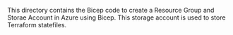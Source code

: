 This directory contains the Bicep code to create a Resource Group and Storae Account in Azure using Bicep. This storage account is used to store Terraform statefiles.
